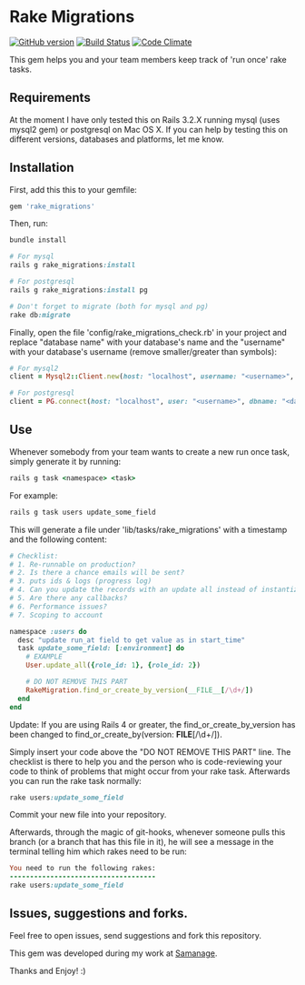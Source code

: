 Rake Migrations
===============
[![GitHub version](https://badge.fury.io/gh/eyaleizenberg%2Frake-migrations.png)](http://badge.fury.io/gh/eyaleizenberg%2Frake-migrations)
[![Build Status](https://travis-ci.org/eyaleizenberg/rake-migrations.svg?branch=master)](https://travis-ci.org/eyaleizenberg/rake-migrations)
[![Code Climate](https://codeclimate.com/github/eyaleizenberg/rake-migrations/badges/gpa.svg)](https://codeclimate.com/github/eyaleizenberg/rake-migrations)


This gem helps you and your team members keep track of 'run once' rake tasks.

## Requirements
At the moment I have only tested this on Rails 3.2.X running mysql (uses mysql2 gem) or postgresql on Mac OS X.
If you can help by testing this on different versions, databases and platforms, let me know.

## Installation
First, add this this to your gemfile:
```ruby
gem 'rake_migrations'
```

Then, run:
```ruby
bundle install

# For mysql
rails g rake_migrations:install

# For postgresql
rails g rake_migrations:install pg

# Don't forget to migrate (both for mysql and pg)
rake db:migrate
```

Finally, open the file 'config/rake_migrations_check.rb' in your project and replace "database name" with your database's name and the "username" with your database's username (remove smaller/greater than symbols):

```ruby
# For mysql2
client = Mysql2::Client.new(host: "localhost", username: "<username>", database: "<database name>")

# For postgresql
client = PG.connect(host: "localhost", user: "<username>", dbname: "<database name>")
```

## Use
Whenever somebody from your team wants to create a new run once task, simply generate it by running:

```ruby
rails g task <namespace> <task>
```

For example:

```ruby
rails g task users update_some_field
```

This will generate a file under 'lib/tasks/rake_migrations' with a timestamp and the following content:

```ruby
# Checklist:
# 1. Re-runnable on production?
# 2. Is there a chance emails will be sent?
# 3. puts ids & logs (progress log)
# 4. Can you update the records with an update all instead of instantizing?
# 5. Are there any callbacks?
# 6. Performance issues?
# 7. Scoping to account

namespace :users do
  desc "update run_at field to get value as in start_time"
  task update_some_field: [:environment] do
    # EXAMPLE
    User.update_all({role_id: 1}, {role_id: 2})

    # DO NOT REMOVE THIS PART
    RakeMigration.find_or_create_by_version(__FILE__[/\d+/])
  end
end
```

Update: If you are using Rails 4 or greater, the find_or_create_by_version has been changed to find_or_create_by(version: __FILE__[/\d+/]).

Simply insert your code above the "DO NOT REMOVE THIS PART" line. The checklist is there to help you and the person who is code-reviewing your code to think of problems that might occur from your rake task. Afterwards you can run the rake task normally:

```ruby
rake users:update_some_field
```

Commit your new file into your repository.

Afterwards, through the magic of git-hooks, whenever someone pulls this branch (or a branch that has this file in it), he will see a message in the terminal telling him which rakes need to be run:

```ruby
You need to run the following rakes:
------------------------------------
rake users:update_some_field
```

## Issues, suggestions and forks.
Feel free to open issues, send suggestions and fork this repository.

This gem was developed during my work at [Samanage](http://www.samanage.com/).

Thanks and Enjoy! :)

